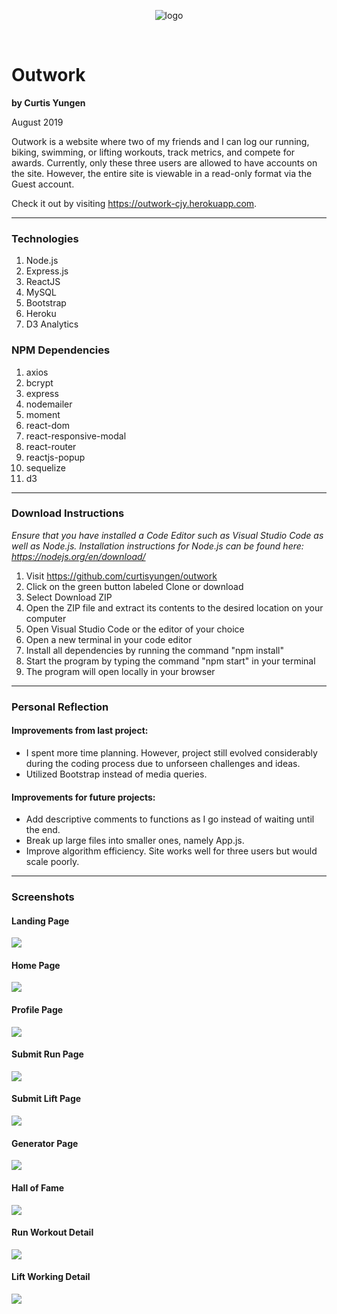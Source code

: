 <p align="center">
  <img src="./client/src/images/logo2.png" alt="logo" />
</p>

<br/>

# Outwork
**by Curtis Yungen**

August 2019

Outwork is a website where two of my friends and I can log our running, biking, swimming, or lifting workouts, track metrics, and compete for awards. Currently, only these three users are allowed to have accounts on the site. However, the entire site is viewable in a read-only format via the Guest account.

Check it out by visiting https://outwork-cjy.herokuapp.com.

<hr/>

### Technologies
1) Node.js
2) Express.js
3) ReactJS
4) MySQL
5) Bootstrap
6) Heroku
7) D3 Analytics

### NPM Dependencies
1) axios
2) bcrypt
3) express
4) nodemailer 
5) moment
6) react-dom
7) react-responsive-modal
8) react-router
9) reactjs-popup
10) sequelize
11) d3

<hr/>

### Download Instructions

*Ensure that you have installed a Code Editor such as Visual Studio Code as well as Node.js.
Installation instructions for Node.js can be found here: https://nodejs.org/en/download/*

1) Visit https://github.com/curtisyungen/outwork
2) Click on the green button labeled Clone or download
3) Select Download ZIP
4) Open the ZIP file and extract its contents to the desired location on your computer
5) Open Visual Studio Code or the editor of your choice
6) Open a new terminal in your code editor
7) Install all dependencies by running the command "npm install"
8) Start the program by typing the command "npm start" in your terminal
9) The program will open locally in your browser

<hr/>

### Personal Reflection

#### Improvements from last project:
* I spent more time planning. However, project still evolved considerably during the coding process due to unforseen challenges and ideas.
* Utilized Bootstrap instead of media queries.

#### Improvements for future projects:
* Add descriptive comments to functions as I go instead of waiting until the end.
* Break up large files into smaller ones, namely App.js. 
* Improve algorithm efficiency. Site works well for three users but would scale poorly.

<hr/>

### Screenshots

#### Landing Page
![](Screenshots/landing.png)
<br/>

#### Home Page
![](Screenshots/home.png)
<br/>

#### Profile Page
![](Screenshots/profile.png)
<br/>

#### Submit Run Page
![](Screenshots/run.png)
<br/>

#### Submit Lift Page
![](Screenshots/lift.png)
<br/>

#### Generator Page
![](Screenshots/generator.png)
<br/>

#### Hall of Fame
![](Screenshots/hof.png)
<br/>

#### Run Workout Detail
![](Screenshots/runDetail.png)
<br/>

#### Lift Working Detail
![](Screenshots/liftDetail.png)
<br/> 
